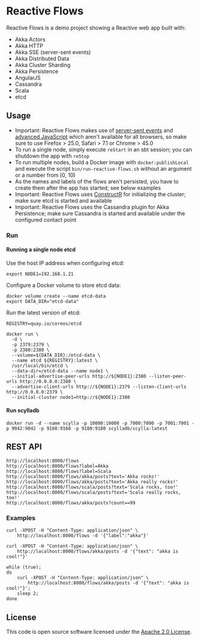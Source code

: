 # Reactive Flows #

Reactive Flows is a demo project showing a Reactive web app built with:

- Akka Actors
- Akka HTTP
- Akka SSE (server-sent events)
- Akka Distributed Data
- Akka Cluster Sharding
- Akka Persistence
- AngularJS
- Cassandra
- Scala
- etcd

## Usage

- Important: Reactive Flows makes use of [server-sent events](https://www.w3.org/TR/eventsource) and [advanced JavaScript](https://developer.mozilla.org/en-US/docs/Web/JavaScript/Reference/Global_Objects/Array/find) which aren't available for all browsers, so make sure to use Firefox > 25.0, Safari > 7.1 or Chrome > 45.0
- To run a single node, simply execute `reStart` in an sbt session; you can shutdown the app with `reStop`
- To run multiple nodes, build a Docker image with `docker:publishLocal` and execute  the script `bin/run-reactive-flows.sh` without an argument or a number from [0, 10)
- As the names and labels of the flows aren't persisted, you have to create them after the app has started; see below examples
- Important: Reactive Flows uses [ConstructR](https://github.com/hseeberger/constructr) for initializing the cluster; make sure etcd is started and available
- Important: Reactive Flows uses the Cassandra plugin for Akka Persistence; make sure Cassandra is started and available under the configured contact point

### Run 

#### Running a single node etcd
Use the host IP address when configuring etcd:
````
export NODE1=192.168.1.21
````

Configure a Docker volume to store etcd data:
````
docker volume create --name etcd-data
export DATA_DIR="etcd-data"
````
Run the latest version of etcd:

````
REGISTRY=quay.io/coreos/etcd

docker run \
  -d \
  -p 2379:2379 \
  -p 2380:2380 \
  --volume=${DATA_DIR}:/etcd-data \
  --name etcd ${REGISTRY}:latest \
  /usr/local/bin/etcd \
  --data-dir=/etcd-data --name node1 \
  --initial-advertise-peer-urls http://${NODE1}:2380 --listen-peer-urls http://0.0.0.0:2380 \
  --advertise-client-urls http://${NODE1}:2379 --listen-client-urls http://0.0.0.0:2379 \
  --initial-cluster node1=http://${NODE1}:2380
````

#### Run scylladb
````
docker run -d --name scylla -p 10000:10000 -p 7000:7000 -p 7001:7001 -p 9042:9042 -p 9160:9160 -p 9180:9180 scylladb/scylla:latest
````

## REST API ##

```
http://localhost:8000/flows
http://localhost:8000/flows?label=Akka
http://localhost:8000/flows?label=Scala
http://localhost:8000/flows/akka/posts?text='Akka rocks!'
http://localhost:8000/flows/akka/posts?text='Akka really rocks!'
http://localhost:8000/flows/scala/posts?text='Scala rocks, too!'
http://localhost:8000/flows/scala/posts?text='Scala really rocks, too!'
http://localhost:8000/flows/akka/posts?count==99
```

### Examples ###
```
curl -XPOST -H "Content-Type: application/json" \
    http://localhost:8000/flows -d '{"label":"akka"}'
    
curl -XPOST -H "Content-Type: application/json" \
    http://localhost:8000/flows/akka/posts -d '{"text": "akka is cool!"}'

while (true); 
do 
    curl -XPOST -H "Content-Type: application/json" \
        http://localhost:8000/flows/akka/posts -d '{"text": "akka is cool!"}'; 
    sleep 2; 
done

```
## License ##

This code is open source software licensed under the [Apache 2.0 License](http://www.apache.org/licenses/LICENSE-2.0).
